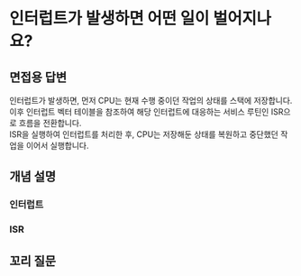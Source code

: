 # 인터럽트가 발생하면 어떤 일이 벌어지나요?

## 면접용 답변
인터럽트가 발생하면, 먼저 CPU는 현재 수행 중이던 작업의 상태를 스택에 저장합니다.
<br> 이후 인터럽트 벡터 테이블을 참조하여 해당 인터럽트에 대응하는 서비스 루틴인 ISR으로 흐름을 전환합니다.
<br> ISR을 실행하여 인터럽트를 처리한 후, CPU는 저장해둔 상태를 복원하고 중단했던 작업을 이어서 실행합니다.

## 개념 설명

### 인터럽트

### ISR

## 꼬리 질문

